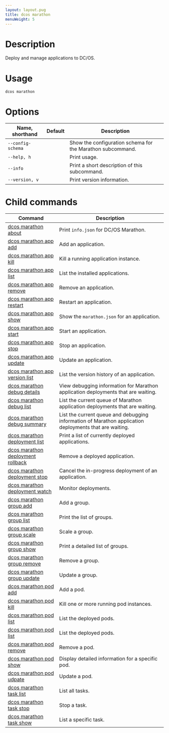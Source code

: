 ```yaml
---
layout: layout.pug
title: dcos marathon
menuWeight: 5
---
```


# Description
Deploy and manage applications to DC/OS.

# Usage

```bash
dcos marathon
```

# Options

| Name, shorthand | Default | Description |
|---------|-------------|-------------|
| `--config-schema`   |             |  Show the configuration schema for the Marathon subcommand. |
| `--help, h`   |             |  Print usage. |
| `--info`   |             |  Print a short description of this subcommand. |
| `--version, v`   |             | Print version information. |

# Child commands

| Command | Description |
|---------|-------------|
| [dcos marathon about](/docs/1.10/cli/command-reference/dcos-marathon/dcos-marathon-about/)   | Print `info.json` for DC/OS Marathon. | 
| [dcos marathon app add](/docs/1.10/cli/command-reference/dcos-marathon/dcos-marathon-app-add/)   |  Add an application. | 
| [dcos marathon app kill](/docs/1.10/cli/command-reference/dcos-marathon/dcos-marathon-app-kill/)   | Kill a running application instance.  | 
| [dcos marathon app list](/docs/1.10/cli/command-reference/dcos-marathon/dcos-marathon-app-list/)   | List the installed applications.  | 
| [dcos marathon app remove](/docs/1.10/cli/command-reference/dcos-marathon/dcos-marathon-app-remove/)   |  Remove an application. | 
| [dcos marathon app restart](/docs/1.10/cli/command-reference/dcos-marathon/dcos-marathon-app-restart/)   | Restart an application.  | 
| [dcos marathon app show](/docs/1.10/cli/command-reference/dcos-marathon/dcos-marathon-app-show/)   | Show the `marathon.json` for an  application.  | 
| [dcos marathon app start](/docs/1.10/cli/command-reference/dcos-marathon/dcos-marathon-app-start/)   | Start an application.  | 
| [dcos marathon app stop](/docs/1.10/cli/command-reference/dcos-marathon/dcos-marathon-app-stop/)   | Stop an application.  | 
| [dcos marathon app update](/docs/1.10/cli/command-reference/dcos-marathon/dcos-marathon-app-update/)   | Update an application.  | 
| [dcos marathon app version list](/docs/1.10/cli/command-reference/dcos-marathon/dcos-marathon-app-version-list/)   | List the version history of an application.  | 
| [dcos marathon debug details](/docs/1.10/cli/command-reference/dcos-marathon/dcos-marathon-debug-details/) | View debugging information for Marathon application deployments that are waiting.  | 
| [dcos marathon debug list](/docs/1.10/cli/command-reference/dcos-marathon/dcos-marathon-debug-list/)   | List the current queue of Marathon application deployments that are waiting.  | 
| [dcos marathon debug summary](/docs/1.10/cli/command-reference/dcos-marathon/dcos-marathon-debug-summary/)   | List the current queue and debugging information of Marathon application deployments that are waiting.  | 
| [dcos marathon deployment list](/docs/1.10/cli/command-reference/dcos-marathon/dcos-marathon-deployment-list/) | Print a list of currently deployed applications. | 
| [dcos marathon deployment rollback](/docs/1.10/cli/command-reference/dcos-marathon/dcos-marathon-deployment-rollback/) | Remove a deployed application. | 
| [dcos marathon deployment stop](/docs/1.10/cli/command-reference/dcos-marathon/dcos-marathon-deployment-stop/) | Cancel the in-progress deployment of an application. | 
| [dcos marathon deployment watch](/docs/1.10/cli/command-reference/dcos-marathon/dcos-marathon-deployment-stop/) | Monitor deployments. | 
| [dcos marathon group add](/docs/1.10/cli/command-reference/dcos-marathon/dcos-marathon-group-add/) | Add a group. | 
| [dcos marathon group list](/docs/1.10/cli/command-reference/dcos-marathon/dcos-marathon-group-list/) | Print the list of groups. | 
| [dcos marathon group scale](/docs/1.10/cli/command-reference/dcos-marathon/dcos-marathon-group-scale/) | Scale a group. | 
| [dcos marathon group show](/docs/1.10/cli/command-reference/dcos-marathon/dcos-marathon-group-scale/) | Print a detailed list of groups. | 
| [dcos marathon group remove](/docs/1.10/cli/command-reference/dcos-marathon/dcos-marathon-group-remove/) | Remove a group. | 
| [dcos marathon group update](/docs/1.10/cli/command-reference/dcos-marathon/dcos-marathon-group-update/) | Update a group. | 
| [dcos marathon pod add](/docs/1.10/cli/command-reference/dcos-marathon/dcos-marathon-pod-add/) | Add a pod. | 
| [dcos marathon pod kill](/docs/1.10/cli/command-reference/dcos-marathon/dcos-marathon-pod-kill/) | Kill one or more running pod instances. | 
| [dcos marathon pod list](/docs/1.10/cli/command-reference/dcos-marathon/dcos-marathon-pod-list/) | List the deployed pods. | 
| [dcos marathon pod list](/docs/1.10/cli/command-reference/dcos-marathon/dcos-marathon-pod-list/) | List the deployed pods. | 
| [dcos marathon pod remove](/docs/1.10/cli/command-reference/dcos-marathon/dcos-marathon-pod-remove/) | Remove a pod. | 
| [dcos marathon pod show](/docs/1.10/cli/command-reference/dcos-marathon/dcos-marathon-pod-show/) | Display detailed information for a specific pod. | 
| [dcos marathon pod udpate](/docs/1.10/cli/command-reference/dcos-marathon/dcos-marathon-pod-update/) | Update a pod. | 
| [dcos marathon task list](/docs/1.10/cli/command-reference/dcos-marathon/dcos-marathon-task-list/) | List all tasks. | 
| [dcos marathon task stop](/docs/1.10/cli/command-reference/dcos-marathon/dcos-marathon-task-stop/) | Stop a task. | 
| [dcos marathon task show](/docs/1.10/cli/command-reference/dcos-marathon/dcos-marathon-task-show/) | List a specific task. | 

